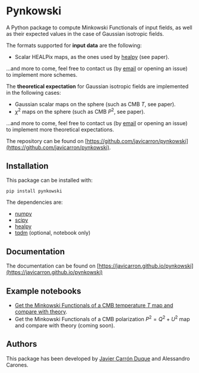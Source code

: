 # Pynkowski

A Python package to compute Minkowski Functionals of input fields, as well as their expected values in the case of Gaussian isotropic fields.

The formats supported for **input data** are the following:
- Scalar HEALPix maps, as the ones used by [healpy](https://healpy.readthedocs.io/) (see paper).

...and more to come, feel free to contact us (by [email](mailto:javier.carron@roma2.infn.it) or opening an issue) to implement more schemes.


The **theoretical expectation** for Gaussian isotropic fields are implemented in the following cases:
- Gaussian scalar maps on the sphere (such as CMB $T$, see paper).
- $\chi^2$ maps on the sphere (such as CMB $P^2$, see paper).

...and more to come, feel free to contact us (by [email](mailto:javier.carron@roma2.infn.it) or opening an issue) to implement more theoretical expectations.

The repository can be found on [https://github.com/javicarron/pynkowski](https://github.com/javicarron/pynkowski).

## Installation

This package can be installed with: 
```
pip install pynkowski
```

The dependencies are:
- [numpy](https://numpy.org/)
- [scipy](https://scipy.org/)
- [healpy](https://healpy.readthedocs.io/)
- [tqdm](https://github.com/tqdm/tqdm) (optional, notebook only)

## Documentation

The documentation can be found on [https://javicarron.github.io/pynkowski](https://javicarron.github.io/pynkowski)

## Example notebooks

- [Get the Minkowski Functionals of a CMB temperature $T$ map and compare with theory](https://github.com/javicarron/pynkowski/blob/main/examples/Temperature.ipynb).
- Get the Minkowski Functionals of a CMB polarization $P^2=Q^2+U^2$ map and compare with theory (coming soon).

## Authors

This package has been developed by [Javier Carrón Duque](https://www.javiercarron.com) and Alessandro Carones.
